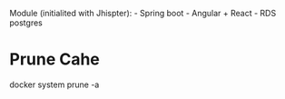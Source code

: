 Module (initialited with Jhispter):
    - Spring boot
    - Angular + React
    - RDS postgres

# Prune Cahe
docker system prune -a
